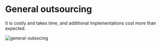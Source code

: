 # General outsourcing
It is costly and takes time, and additional implementations cost more than expected.

![general-outsocing](https://c1.staticflickr.com/5/4512/37889688142_9ab3030446_h.jpg)
